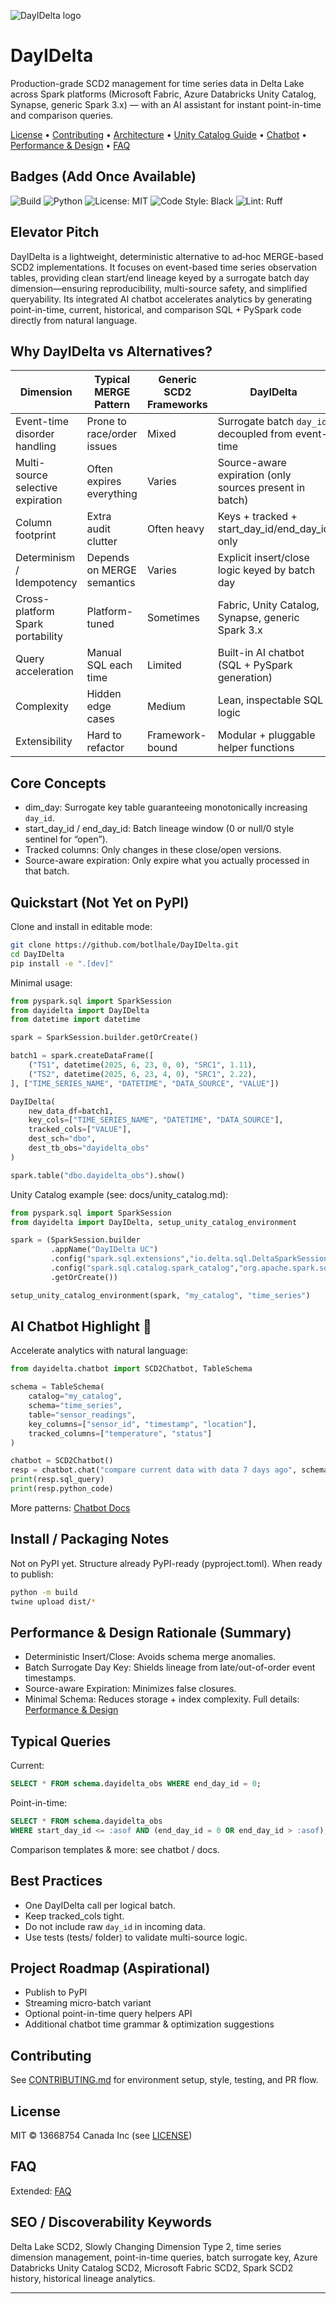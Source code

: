 ![DayIDelta logo](dayidelta_logo.png)

# DayIDelta  
Production-grade SCD2 management for time series data in Delta Lake across Spark platforms (Microsoft Fabric, Azure Databricks Unity Catalog, Synapse, generic Spark 3.x) — with an AI assistant for instant point-in-time and comparison queries.

[License](LICENSE) • [Contributing](CONTRIBUTING.md) • [Architecture](docs/architecture.md) • [Unity Catalog Guide](docs/unity_catalog.md) • [Chatbot](docs/chatbot.md) • [Performance & Design](docs/performance_design.md) • [FAQ](docs/faq.md)

## Badges (Add Once Available)
![Build](https://img.shields.io/badge/build-passing-informational) ![Python](https://img.shields.io/badge/python-3.9|3.10|3.11-blue) ![License: MIT](https://img.shields.io/badge/license-MIT-green) ![Code Style: Black](https://img.shields.io/badge/code%20style-Black-black) ![Lint: Ruff](https://img.shields.io/badge/lint-Ruff-purple)

## Elevator Pitch
DayIDelta is a lightweight, deterministic alternative to ad‑hoc MERGE-based SCD2 implementations. It focuses on event-based time series observation tables, providing clean start/end lineage keyed by a surrogate batch day dimension—ensuring reproducibility, multi-source safety, and simplified queryability. Its integrated AI chatbot accelerates analytics by generating point-in-time, current, historical, and comparison SQL + PySpark code directly from natural language.

## Why DayIDelta vs Alternatives?
| Dimension | Typical MERGE Pattern | Generic SCD2 Frameworks | DayIDelta |
|-----------|-----------------------|--------------------------|-----------|
| Event-time disorder handling | Prone to race/order issues | Mixed | Surrogate batch `day_id` decoupled from event-time |
| Multi-source selective expiration | Often expires everything | Varies | Source-aware expiration (only sources present in batch) |
| Column footprint | Extra audit clutter | Often heavy | Keys + tracked + start_day_id/end_day_id only |
| Determinism / Idempotency | Depends on MERGE semantics | Varies | Explicit insert/close logic keyed by batch day |
| Cross-platform Spark portability | Platform-tuned | Sometimes | Fabric, Unity Catalog, Synapse, generic Spark 3.x |
| Query acceleration | Manual SQL each time | Limited | Built-in AI chatbot (SQL + PySpark generation) |
| Complexity | Hidden edge cases | Medium | Lean, inspectable SQL logic |
| Extensibility | Hard to refactor | Framework-bound | Modular + pluggable helper functions |

## Core Concepts
- dim_day: Surrogate key table guaranteeing monotonically increasing `day_id`.
- start_day_id / end_day_id: Batch lineage window (0 or null/0 style sentinel for “open”).
- Tracked columns: Only changes in these close/open versions.
- Source-aware expiration: Only expire what you actually processed in that batch.

## Quickstart (Not Yet on PyPI)
Clone and install in editable mode:
```bash
git clone https://github.com/botlhale/DayIDelta.git
cd DayIDelta
pip install -e ".[dev]"
```

Minimal usage:
```python
from pyspark.sql import SparkSession
from dayidelta import DayIDelta
from datetime import datetime

spark = SparkSession.builder.getOrCreate()

batch1 = spark.createDataFrame([
    ("TS1", datetime(2025, 6, 23, 0, 0), "SRC1", 1.11),
    ("TS2", datetime(2025, 6, 23, 4, 0), "SRC1", 2.22),
], ["TIME_SERIES_NAME", "DATETIME", "DATA_SOURCE", "VALUE"])

DayIDelta(
    new_data_df=batch1,
    key_cols=["TIME_SERIES_NAME", "DATETIME", "DATA_SOURCE"],
    tracked_cols=["VALUE"],
    dest_sch="dbo",
    dest_tb_obs="dayidelta_obs"
)

spark.table("dbo.dayidelta_obs").show()
```

Unity Catalog example (see: docs/unity_catalog.md):
```python
from pyspark.sql import SparkSession
from dayidelta import DayIDelta, setup_unity_catalog_environment

spark = (SparkSession.builder
         .appName("DayIDelta UC")
         .config("spark.sql.extensions","io.delta.sql.DeltaSparkSessionExtension")
         .config("spark.sql.catalog.spark_catalog","org.apache.spark.sql.delta.catalog.DeltaCatalog")
         .getOrCreate())

setup_unity_catalog_environment(spark, "my_catalog", "time_series")
```

## AI Chatbot Highlight 🤖
Accelerate analytics with natural language:
```python
from dayidelta.chatbot import SCD2Chatbot, TableSchema

schema = TableSchema(
    catalog="my_catalog",
    schema="time_series",
    table="sensor_readings",
    key_columns=["sensor_id", "timestamp", "location"],
    tracked_columns=["temperature", "status"]
)

chatbot = SCD2Chatbot()
resp = chatbot.chat("compare current data with data 7 days ago", schema)
print(resp.sql_query)
print(resp.python_code)
```
More patterns: [Chatbot Docs](docs/chatbot.md)

## Install / Packaging Notes
Not on PyPI yet. Structure already PyPI-ready (pyproject.toml). When ready to publish:
```bash
python -m build
twine upload dist/*
```

## Performance & Design Rationale (Summary)
- Deterministic Insert/Close: Avoids schema merge anomalies.
- Batch Surrogate Day Key: Shields lineage from late/out-of-order event timestamps.
- Source-aware Expiration: Minimizes false closures.
- Minimal Schema: Reduces storage + index complexity.
Full details: [Performance & Design](docs/performance_design.md)

## Typical Queries
Current:
```sql
SELECT * FROM schema.dayidelta_obs WHERE end_day_id = 0;
```
Point-in-time:
```sql
SELECT * FROM schema.dayidelta_obs
WHERE start_day_id <= :asof AND (end_day_id = 0 OR end_day_id > :asof);
```
Comparison templates & more: see chatbot / docs.

## Best Practices
- One DayIDelta call per logical batch.
- Keep tracked_cols tight.
- Do not include raw `day_id` in incoming data.
- Use tests (tests/ folder) to validate multi-source logic.

## Project Roadmap (Aspirational)
- Publish to PyPI
- Streaming micro-batch variant
- Optional point-in-time query helpers API
- Additional chatbot time grammar & optimization suggestions

## Contributing
See [CONTRIBUTING.md](CONTRIBUTING.md) for environment setup, style, testing, and PR flow.

## License
MIT © 13668754 Canada Inc (see [LICENSE](LICENSE))

## FAQ
Extended: [FAQ](docs/faq.md)

## SEO / Discoverability Keywords
Delta Lake SCD2, Slowly Changing Dimension Type 2, time series dimension management, point-in-time queries, batch surrogate key, Azure Databricks Unity Catalog SCD2, Microsoft Fabric SCD2, Spark SCD2 history, historical lineage analytics.

---